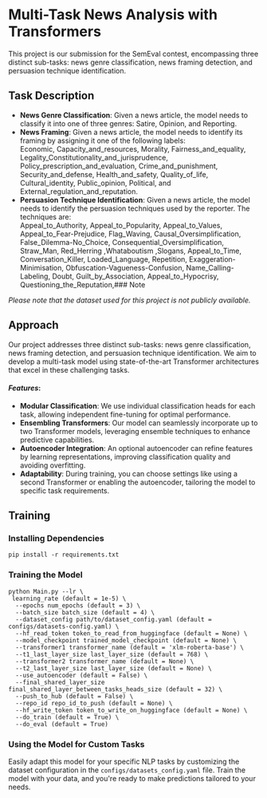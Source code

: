 # Multi-Task News Analysis with Transformers

This project is our submission for the SemEval contest, encompassing three distinct sub-tasks: news genre
classification, news framing detection, and persuasion technique identification.

## Task Description

- **News Genre Classification**: Given a news article, the model needs to classify it into one of three genres: Satire,
  Opinion, and Reporting.
- **News Framing**: Given a news article, the model needs to identify its framing by assigning it one of the following
  labels:<br> Economic, Capacity_and_resources, Morality, Fairness_and_equality,
  Legality_Constitutionality_and_jurisprudence, Policy_prescription_and_evaluation, Crime_and_punishment,
  Security_and_defense, Health_and_safety, Quality_of_life, Cultural_identity, Public_opinion, Political,
  and External_regulation_and_reputation.
- **Persuasion Technique Identification**: Given a news article, the model needs to identify the persuasion techniques
  used by the reporter. The techniques are:<br>
  Appeal_to_Authority, Appeal_to_Popularity, Appeal_to_Values, Appeal_to_Fear-Prejudice, Flag_Waving,
  Causal_Oversimplification, False_Dilemma-No_Choice, Consequential_Oversimplification, Straw_Man, Red_Herring
  ,Whataboutism ,Slogans, Appeal_to_Time, Conversation_Killer, Loaded_Language, Repetition, Exaggeration-Minimisation,
  Obfuscation-Vagueness-Confusion, Name_Calling-Labeling, Doubt, Guilt_by_Association, Appeal_to_Hypocrisy,
  Questioning_the_Reputation,### Note

_Please note that the dataset used for this project is not publicly available._

## Approach

Our project addresses three distinct sub-tasks: news genre classification, news framing detection, and persuasion
technique identification. We aim to develop a multi-task model using state-of-the-art Transformer architectures that
excel in these challenging tasks.

#### _Features_:

- **Modular Classification**: We use individual classification heads for each task, allowing independent fine-tuning for
  optimal performance.
- **Ensembling Transformers**: Our model can seamlessly incorporate up to two Transformer models, leveraging ensemble
  techniques to enhance predictive capabilities.
- **Autoencoder Integration**: An optional autoencoder can refine features by learning representations, improving
  classification quality and avoiding overfitting.
- **Adaptability**: During training, you can choose settings like using a second Transformer or enabling the
  autoencoder, tailoring the model to specific task requirements.

## Training

### Installing Dependencies

```pip install -r requirements.txt```

### Training the Model

```
python Main.py --lr \
 learning_rate (default = 1e-5) \
  --epochs num_epochs (default = 3) \
  --batch_size batch_size (default = 4) \
  --dataset_config path/to/dataset_config.yaml (default = configs/datasets-config.yaml) \
  --hf_read_token token_to_read_from_huggingface (default = None) \
  --model_checkpoint trained_model_checkpoint (default = None) \
  --transformer1 transformer_name (default = 'xlm-roberta-base') \
  --t1_last_layer_size last_layer_size (default = 768) \
  --transformer2 transformer_name (default = None) \
  --t2_last_layer_size last_layer_size (default = None) \
  --use_autoencoder (default = False) \
  --final_shared_layer_size final_shared_layer_between_tasks_heads_size (default = 32) \
  --push_to_hub (default = False) \
  --repo_id repo_id_to_push (default = None) \
  --hf_write_token token_to_write_on_huggingface (default = None) \
  --do_train (default = True) \
  --do_eval (default = True)
```

### Using the Model for Custom Tasks

Easily adapt this model for your specific NLP tasks by customizing the dataset configuration in
the `configs/datasets_config.yaml` file. Train the model with your data, and you're ready to make predictions tailored
to your needs.



